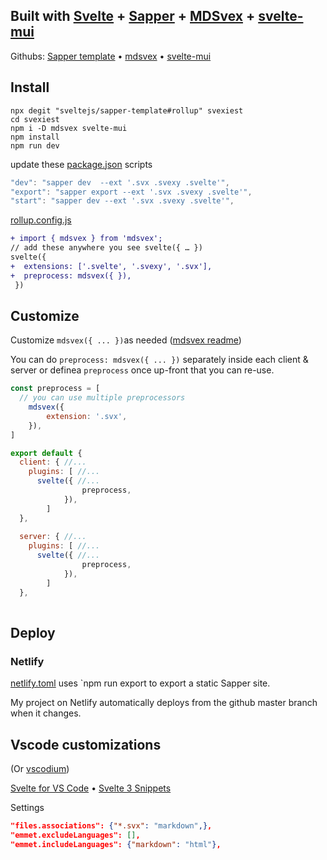 ## Built with [Svelte](https://svelte.dev) + [Sapper](https://sapper.svelte.dev) + [MDSvex](https://mdsvex.pngwn.io/) + [svelte-mui](https://svelte-mui.ibbf.ru/)

Githubs: [Sapper template](https://github.com/sveltejs/sapper-template) • [mdsvex](https://github.com/pngwn/MDsveX) • [svelte-mui](https://github.com/vikignt/svelte-mui)

## Install

```
npx degit "sveltejs/sapper-template#rollup" svexiest
cd svexiest
npm i -D mdsvex svelte-mui
npm install
npm run dev
```

update these [package.json](./package.json) scripts

```javascript
"dev": "sapper dev  --ext '.svx .svexy .svelte'",
"export": "sapper export --ext '.svx .svexy .svelte'",
"start": "sapper dev --ext '.svx .svexy .svelte'",
```

[rollup.config.js](./rollup.config.js)

```diff
+ import { mdsvex } from 'mdsvex';
// add these anywhere you see svelte({ … })
svelte({
+  extensions: ['.svelte', '.svexy', '.svx'],
+  preprocess: mdsvex({ }),
 })
```

## Customize

Customize  `mdsvex({ ... })`as needed ([mdsvex readme](https://github.com/pngwn/MDsveX/blob/master/README.md))

You can do  `preprocess: mdsvex({ ... })` separately inside each client & server or definea  `preprocess` once up-front that you can re-use.

```javascript
const preprocess = [
  // you can use multiple preprocessors
	mdsvex({
		extension: '.svx',
	}),
]

export default {
  client: { //...
    plugins: [ //...
      svelte({ //...
				preprocess,
			}),
    	]
  },
  
  server: { //...
    plugins: [ //...
      svelte({ //...
				preprocess,
			}),
    	]
  },
    
```

## Deploy

### Netlify

[netlify.toml](./netlify.toml) uses  `npm run export to export a static Sapper site.

My project on Netlify automatically deploys from the github master branch when it changes.

## Vscode customizations

(Or [vscodium](https://vscodium.com))

[Svelte for VS Code](https://marketplace.visualstudio.com/items?itemName=JamesBirtles.svelte-vscode) • [Svelte 3 Snippets](https://marketplace.visualstudio.com/items?itemName=JamesBirtles.svelte-vscode)

Settings

```json
"files.associations": {"*.svx": "markdown",},
"emmet.excludeLanguages": [],
"emmet.includeLanguages": {"markdown": "html"},
```